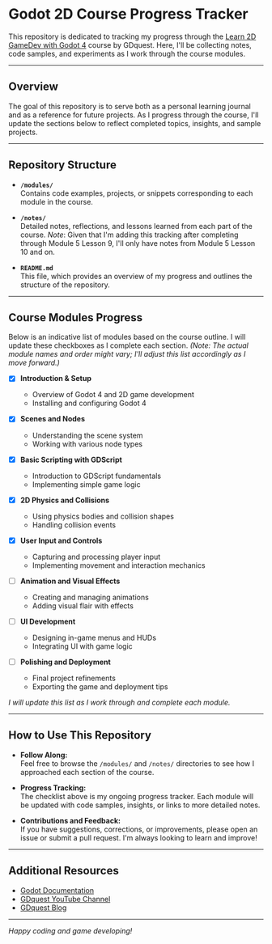 # Godot 2D Course Progress Tracker

This repository is dedicated to tracking my progress through the [Learn 2D GameDev with Godot 4](https://school.gdquest.com/products/learn_2d_gamedev_godot_4) course by GDquest. Here, I'll be collecting notes, code samples, and experiments as I work through the course modules.

---

## Overview

The goal of this repository is to serve both as a personal learning journal and as a reference for future projects. As I progress through the course, I'll update the sections below to reflect completed topics, insights, and sample projects.

---

## Repository Structure

- **`/modules/`**  
  Contains code examples, projects, or snippets corresponding to each module in the course.

- **`/notes/`**  
  Detailed notes, reflections, and lessons learned from each part of the course. *Note*: Given that I'm adding this tracking after completing through Module 5 Lesson 9, I'll only have notes from Module 5 Lesson 10 and on. 

- **`README.md`**  
  This file, which provides an overview of my progress and outlines the structure of the repository.

---

## Course Modules Progress

Below is an indicative list of modules based on the course outline. I will update these checkboxes as I complete each section. *(Note: The actual module names and order might vary; I'll adjust this list accordingly as I move forward.)*

- [x] **Introduction & Setup**
  - Overview of Godot 4 and 2D game development
  - Installing and configuring Godot 4

- [x] **Scenes and Nodes**
  - Understanding the scene system
  - Working with various node types

- [x] **Basic Scripting with GDScript**
  - Introduction to GDScript fundamentals
  - Implementing simple game logic

- [x] **2D Physics and Collisions**
  - Using physics bodies and collision shapes
  - Handling collision events

- [x] **User Input and Controls**
  - Capturing and processing player input
  - Implementing movement and interaction mechanics

- [ ] **Animation and Visual Effects**
  - Creating and managing animations
  - Adding visual flair with effects

- [ ] **UI Development**
  - Designing in-game menus and HUDs
  - Integrating UI with game logic

- [ ] **Polishing and Deployment**
  - Final project refinements
  - Exporting the game and deployment tips

*I will update this list as I work through and complete each module.*

---

## How to Use This Repository

- **Follow Along:**  
  Feel free to browse the `/modules/` and `/notes/` directories to see how I approached each section of the course.

- **Progress Tracking:**  
  The checklist above is my ongoing progress tracker. Each module will be updated with code samples, insights, or links to more detailed notes.

- **Contributions and Feedback:**  
  If you have suggestions, corrections, or improvements, please open an issue or submit a pull request. I'm always looking to learn and improve!

---

## Additional Resources

- [Godot Documentation](https://docs.godotengine.org/en/stable/)
- [GDquest YouTube Channel](https://www.youtube.com/c/Gdquest)
- [GDquest Blog](https://www.gdquest.com/)

---

*Happy coding and game developing!*
